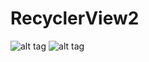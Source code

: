 # RecyclerView2

![alt tag](https://cloud.githubusercontent.com/assets/22340056/22182789/8307be44-e0e0-11e6-97ed-7f8bee21bba5.jpeg)
![alt tag](https://cloud.githubusercontent.com/assets/22340056/22182790/833bf772-e0e0-11e6-816b-5d8d6654fbc0.jpeg)
